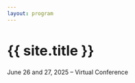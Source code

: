 ```yaml
---
layout: program
---
```


<h1 class="display-3" style="font-size: 2.0rem;">{{ site.title }}</h1>
June 26 and 27, 2025 – Virtual Conference
